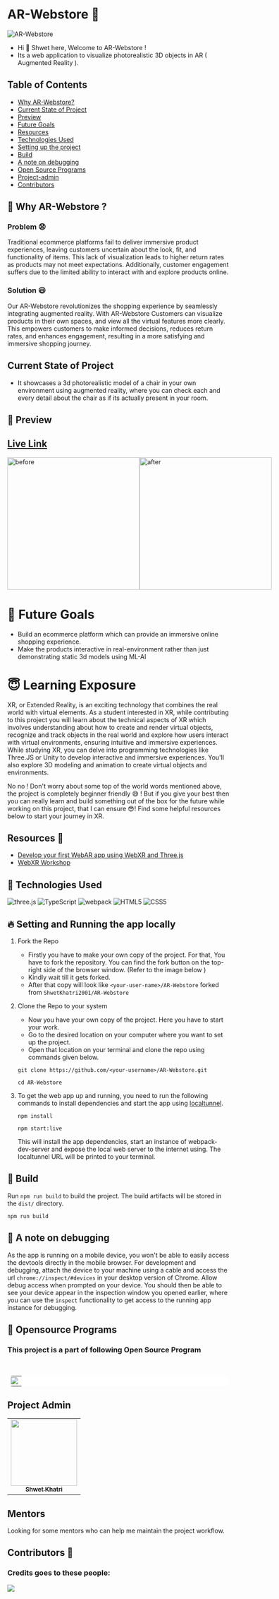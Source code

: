 # AR-Webstore 🚀

![AR-Webstore](https://socialify.git.ci/ShwetKhatri2001/AR-Webstore/image?description=1&descriptionEditable=Webstore%20of%20photorealistic%20%0A3D%20digital%20objects%20in%20AR%20&font=Source%20Code%20Pro&forks=1&issues=1&name=1&owner=1&pattern=Floating%20Cogs&pulls=1&stargazers=1&theme=Dark)

- Hi 👋 Shwet here, Welcome to AR-Webstore !
- Its a web application to visualize photorealistic 3D objects in AR ( Augmented Reality ).

## Table of Contents

 - [Why AR-Webstore?](#why)
 - [Current State of Project](#current)
 - [Preview](#preview)
 - [Future Goals](#goals)
 - [Resources](#resources)
 - [Technologies Used](#tech)
 - [Setting up the project](#setup)
 - [Build](#build)
 - [A note on debugging](#debug)
 - [Open Source Programs](#open-source)
 - [Project-admin](#project-admin)
 - [Contributors](#contributors)
  
<a name="why"></a>
## 🤔 Why AR-Webstore ? 

  ### Problem 😧
Traditional ecommerce platforms fail to deliver immersive product experiences, leaving customers uncertain about the look, fit, and functionality of items. This lack of visualization leads to higher return rates as products may not meet expectations. Additionally, customer engagement suffers due to the limited ability to interact with and explore products online.

  ### Solution 😃
Our AR-Webstore revolutionizes the shopping experience by seamlessly integrating augmented reality. With AR-Webstore Customers can visualize products in their own spaces, and view all the virtual features more clearly. This empowers customers to make informed decisions, reduces return rates, and enhances engagement, resulting in a more satisfying and immersive shopping journey.

<a id="current"></a>
## Current State of Project
- It showcases a 3d photorealistic model of a chair in your own environment using augmented reality, where you can check each and every detail about the chair as if its actually present in your room.
</div>
<a name="preview"></a>

## 👀 Preview

## [Live Link](https://ar-webstore.netlify.app/)

<div style="display:flex;">
  <img src="https://user-images.githubusercontent.com/56475750/220354002-de05a051-8cf1-41ea-9a40-fe84d37fae5b.jpeg" 
            alt="before" width="300"/>
  <img src="https://user-images.githubusercontent.com/56475750/220354044-a4730f02-52df-41d5-b54c-077043f56456.jpeg" 
            alt="after" width="300"/>
</div>
<a name="goals"></a>

# 🤩 Future Goals

- Build an ecommerce platform which can provide an immersive online shopping experience.
- Make the products interactive in real-environment rather than just demonstrating static 3d models using ML-AI

# 😇 Learning Exposure

XR, or Extended Reality, is an exciting technology that combines the real world with virtual elements. As a student interested in XR, while contributing to this project you will learn about the technical aspects of XR which involves understanding about how to create and render virtual objects, recognize and track objects in the real world and explore how users interact with virtual environments, ensuring intuitive and immersive experiences. While studying XR, you can delve into programming technologies like Three.JS or Unity to develop interactive and immersive experiences. You'll also explore 3D modeling and animation to create virtual objects and environments.

No no ! Don't worry about some top of the world words mentioned above, the project is completely beginner friendly 😅 ! But if you give your best then you can really learn and build something out of the box for the future while working on this project, that I can ensure 😎! Find some helpful resources below to start your journey in XR.

<a name="resources"></a>
## Resources 🙌
- [Develop your first WebAR app using WebXR and Three.js](https://codemaker2016.medium.com/develop-your-first-webar-app-using-webxr-and-three-js-7a437cb00a92)
- [WebXR Workshop](https://www.youtube.com/watch?v=gAzIkjkJSzM)
<a name="tech"></a>

## 🧰 Technologies Used

![three.js](https://img.shields.io/badge/three.js-000000.svg?style=for-the-badge&logo=three.js&logoColor=white)
![TypeScript](https://img.shields.io/badge/typescript-%23007ACC.svg?style=for-the-badge&logo=typescript&logoColor=white)
![webpack](https://img.shields.io/badge/Webpack-1C78C0.svg?style=for-the-badge&logo=Webpack&logoColor=white)
![HTML5](https://img.shields.io/badge/HTML5-E34F26?style=for-the-badge&logo=html5&logoColor=white)
![CSS5](https://img.shields.io/badge/CSS3-1572B6?style=for-the-badge&logo=css3&logoColor=white)

<a name="setup"></a>
## 🔥 Setting and Running the app locally

1. Fork the Repo
   - Firstly you have to make your own copy of the project. For that, You have to fork the repository. You can find the fork button on the top-right side of the browser window. (Refer to the image below )
   - Kindly wait till it gets forked.
   - After that copy will look like `<your-user-name>/AR-Webstore` forked from `ShwetKhatri2001/AR-Webstore`
  
2. Clone the Repo to your system
    - Now you have your own copy of the project. Here you have to start your work.
    - Go to the desired location on your computer where you want to set up the project.
    - Open that location on your terminal and clone the repo using commands given below.
  
    ```
    git clone https://github.com/<your-username>/AR-Webstore.git
    ```
    ```
    cd AR-Webstore
    ``` 
3. To get the web app up and running, you need to run the following commands to install dependencies and start the app using [localtunnel](https://github.com/localtunnel/localtunnel).
    ```
    npm install
    ```
    ```
    npm start:live
    ```

    This will install the app dependencies, start an instance of webpack-dev-server and expose the local web server to the internet using. The localtunnel URL will be printed to your terminal.
<a name="build"></a>
## 🧰 Build

Run `npm run build` to build the project. The build artifacts will be stored in the `dist/` directory.

```
npm run build
```
<a name="debug"></a>
## 📝 A note on debugging

As the app is running on a mobile device, you won't be able to easily access the devtools directly in the mobile browser. For development and debugging, attach the device to your machine using a cable and access the url `chrome://inspect/#devices` in your desktop version of Chrome. Allow debug access when prompted on your device. You should then be able to see your device appear in the inspection window you opened earlier, where you can use the `inspect` functionality to get access to the running app instance for debugging.

<a name="open-source"></a>
## 📌 Opensource Programs

### This project is a part of following Open Source Program

<br>

<table style="width:100%;background-color:white;border-radius:30px;">
    <tr>
     <td>
      <center>
        <a href="https://gssoc.girlscript.tech/"><img src="https://github.com/ShwetKhatri2001/AR-Webstore/assets/56475750/a9f04517-1e99-4d6c-be13-05f02387fe7e"></img></a>
      </center>
     </td>
   </tr>
</table>

<a name="project-admin"></a>
## Project Admin 
<table>
        <tr>
            <td align="center"><a href="https://github.com/ShwetKhatri2001"><img alt=""
                        src="https://avatars.githubusercontent.com/u/56475750?v=4" width="150px;" height="150px;"><br><sub><b> Shwet Khatri
                        </b></sub></a><br></td> </a></td>
</table>

## Mentors
Looking for some mentors who can help me maintain the project workflow.

<a name="contributors"><a/>
  
## Contributors 🎇

### Credits goes to these people:

<a href="https://github.com/ShwetKhatri2001/AR-Webstore/graphs/contributors">
   <img src="https://contrib.rocks/image?repo=ShwetKhatri2001/AR-Webstore" />
</a>


